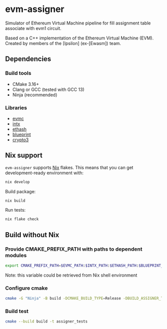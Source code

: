 # evm-assigner

Simulator of Ethereum Virtual Machine pipeline for fill assignment table associate with evm1 circuit.

Based on a C++ implementation of the Ethereum Virtual Machine (EVM).
Created by members of the [Ipsilon] (ex-[Ewasm]) team.

## Dependencies

### Build tools

- CMake 3.16+
- Clang or GCC (tested with GCC 13)
- Ninja (recommended)

### Libraries

- [evmc](https://github.com/ethereum/evmc)
- [intx](https://github.com/chfast/intx)
- [ethash](https://github.com/chfast/ethash)
- [blueprint](https://github.com/NilFoundation/zkllvm-blueprint)
- [crypto3](https://github.com/NilFoundation/crypto3)

## Nix support

`evm-assigner` supports [Nix](https://nixos.org/) flakes. This means that you can get development-ready environment with:

```bash
nix develop
```

Build package:

```bash
nix build
```

Run tests:

```bash
nix flake check
```

## Build without Nix

### Provide CMAKE_PREFIX_PATH with paths to dependent modules
```bash
export CMAKE_PREFIX_PATH=$EVMC_PATH:$INTX_PATH:$ETHASH_PATH:$BLUEPRINT_PATH:$CRYPTO3_PATH
```
Note: this variable could be retrieved from Nix shell environment

### Configure cmake

```bash
cmake -G "Ninja" -B build -DCMAKE_BUILD_TYPE=Release -DBUILD_ASSIGNER_TESTS=TRUE -DHUNTER_ENABLED=OFF

```

### Build test

```bash
cmake --build build -t assigner_tests
```
